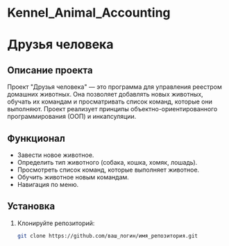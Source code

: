 # Kennel_Animal_Accounting
# Друзья человека

## Описание проекта

Проект "Друзья человека" — это программа для управления реестром домашних животных. Она позволяет добавлять новых животных, обучать их командам и просматривать список команд, которые они выполняют. Проект реализует принципы объектно-ориентированного программирования (ООП) и инкапсуляции.

## Функционал

- Завести новое животное.
- Определить тип животного (собака, кошка, хомяк, лошадь).
- Просмотреть список команд, которые выполняет животное.
- Обучить животное новым командам.
- Навигация по меню.

## Установка

1. Клонируйте репозиторий:

   ```bash
   git clone https://github.com/ваш_логин/имя_репозитория.git